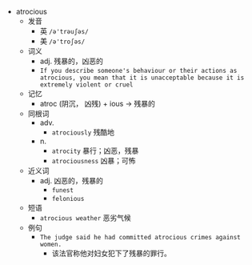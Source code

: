 - atrocious
  - 发音
    - 英 `/ə'trəuʃəs/`
    - 美 `/ə'troʃəs/`
  - 词义
    - adj. 残暴的，凶恶的
    - `If you describe someone's behaviour or their actions as atrocious, you mean that it is unacceptable because it is extremely violent or cruel`
  - 记忆
    - atroc (阴沉， 凶残) + ious → 残暴的
  - 同根词
    - adv.
      - `atrociously` 残酷地
    - n.
      - `atrocity` 暴行；凶恶，残暴
      - `atrociousness` 凶暴；可怖
  - 近义词
    - adj. 凶恶的，残暴的
      - `funest`
      - `felonious`
  - 短语
    - `atrocious weather` 恶劣气候 
  - 例句
    - `The judge said he had committed atrocious crimes against women.`
      - 该法官称他对妇女犯下了残暴的罪行。

